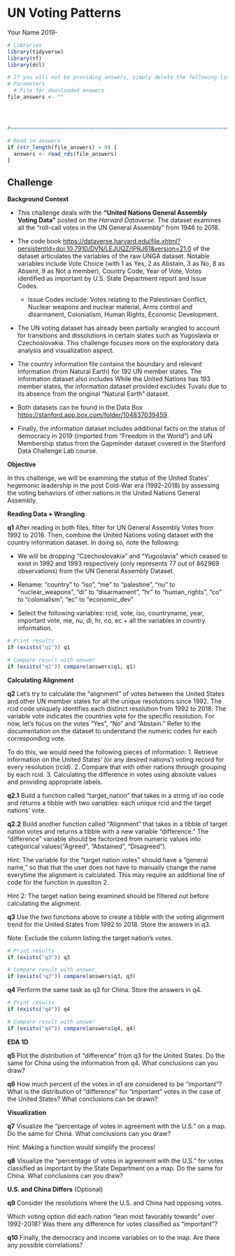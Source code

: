 UN Voting Patterns
================
Your Name
2019-

``` r
# Libraries
library(tidyverse)
library(sf)
library(dcl)

# If you will not be providing answers, simply delete the following lines.
# Parameters
  # File for downloaded answers
file_answers <- ""




#===============================================================================

# Read in answers
if (str_length(file_answers) > 0) {
  answers <- read_rds(file_answers) 
}
```

## Challenge

**Background Context**

  - This challenge deals with the **“United Nations General Assembly
    Voting Data”** posted on the *Harvard Dataverse.* The dataset
    examines all the “roll-call votes in the UN General Assembly” from
    1946 to 2018.

  - The code book
    <https://dataverse.harvard.edu/file.xhtml?persistentId=doi:10.7910/DVN/LEJUQZ/IPRJ61&version=21.0>
    of the dataset articulates the variables of the raw UNGA dataset.
    Notable variables include Vote Choice (with 1 as Yes, 2 as Abstain,
    3 as No, 8 as Absent, 9 as Not a member), Country Code, Year of
    Vote, Votes identified as important by U.S. State Department report
    and Issue Codes.
    
      - Issue Codes include: Votes relating to the Palestinian Conflict,
        Nuclear weapons and nuclear material, Arms control and
        disarmanent, Colonialism, Human Rights, Economic Development.

  - The UN voting dataset has already been partially wrangled to account
    for transitions and dissolutions in certain states such as
    Yugoslavia or Czechoslovakia. This challenge focuses more on the
    exploratory data analysis and visualization aspect.

  - The country information file contains the boundary and relevant
    information (from Natural Earth) for 192 UN member states. The
    information dataset also includes While the United Nations has 193
    member states, the information dataset provided excludes Tuvalu due
    to its absence from the original “Natural Earth” dataset.

  - Both datasets can be found in the Data Box
    <https://stanford.app.box.com/folder/104837039459>.

  - Finally, the information dataset includes additional facts on the
    status of democracy in 2019 (imported from “Freedom in the World”)
    and UN Membership status from the Gapminder dataset covered in the
    Stanford Data Challenge Lab course.

**Objective**

In this challenge, we will be examining the status of the United States’
hegemonic leadership in the post Cold-War era (1992-2018) by assessing
the voting behaviors of other nations in the United Nations General
Assembly.

**Reading Data + Wrangling**

**q1** After reading in both files, filter for UN General Assembly Votes
from 1992 to 2018. Then, combine the United Nations voting dataset with
the country information dataset. In doing so, note the following:

  - We will be dropping “Czechoslovakia” and “Yugoslavia” which ceased
    to exist in 1992 and 1993 respectively (only represents 77 out of
    862969 observations) from the UN General Assembly Dataset.

  - Rename: “country” to “iso”, “me” to “palestine”, “nu” to
    “nuclear\_weapons”, “di” to “disarmament”, “hr” to
    “human\_rights”, “co” to “colonialism”, “ec” to “economic\_dev”

  - Select the following variables: rcid, vote, iso, countryname, year,
    important vote, me, nu, di, hr, co, ec + all the variables in
    country information.

<!-- end list -->

``` r
# Print results
if (exists("q1")) q1

# Compare result with answer
if (exists("q1")) compare(answers$q1, q1)
```

**Calculating Alignment**

**q2** Let’s try to calculate the “alignment” of votes between the
United States and other UN member states for all the unique resolutions
since 1992. The rcid code uniquely identifies each distinct resolution
from 1992 to 2018. The variable vote indicates the countries vote for
the specific resolution. For now, let’s focus on the votes “Yes”, “No”
and “Abstain.” Refer to the documentation on the dataset to understand
the numeric codes for each corresponding vote.

To do this, we would need the following pieces of information: 1.
Retrieve information on the United States’ (or any desired nations’)
voting record for every resolution (rcid). 2. Compare that with other
nations through grouping by each rcid. 3. Calculating the difference in
votes using absolute values and providing appropriate labels.

**q2.1** Build a function called “target\_nation” that takes in a string
of iso code and returns a tibble with two variables: each unique rcid
and the target nations’ vote.

**q2.2** Build another function called “Alignment” that takes in a
tibble of target nation votes and returns a tibble with a new variable
“difference.” The “difference” variable should be factorized from
numeric values into categorical values(“Agreed”, “Abstained”,
“Disagreed”).

Hint: The variable for the “target nation votes” should have a “general
name,” so that that the user does not have to manually change the name
everytime the alignment is calculated. This may require an additional
line of code for the function in quesiton 2.

Hint 2: The target nation being examined should be filtered out before
calculating the alignment.

**q3** Use the two functions above to create a tibble with the voting
alignment trend for the United States from 1992 to 2018. Store the
answers in q3.

Note: Exclude the column listing the target nation’s votes.

``` r
# Print results
if (exists("q3")) q3

# Compare result with answer
if (exists("q3")) compare(answers$q3, q3)
```

**q4** Perform the same task as q3 for China. Store the answers in q4.

``` r
# Print results
if (exists("q4")) q4

# Compare result with answer
if (exists("q4")) compare(answers$q4, q4)
```

**EDA 1D**

**q5** Plot the distribution of “difference” from q3 for the United
States. Do the same for China using the information from q4. What
conclusions can you draw?

**q6** How much percent of the votes in q1 are considered to be
“important”? What is the distribution of “difference” for “important”
votes in the case of the United States? What conclusions can be drawn?

**Visualization**

**q7** Visualize the “percentage of votes in agreement with the U.S.” on
a map. Do the same for China. What conclusions can you draw?

Hint: Making a function would simplify the process\!

**q8** Visualize the “percentage of votes in agreement with the U.S.”
for votes classified as important by the State Department on a map. Do
the same for China. What conclusions can you draw?

**U.S. and China Differs** (Optional)

**q9** Consider the resolutions where the U.S. and China had opposing
votes.

Which voting option did each nation “lean most favorably towards” over
1992-2018? Was there any difference for votes classified as “important”?

**q10** Finally, the democracy and income variables on to the map. Are
there any possible correlations?
